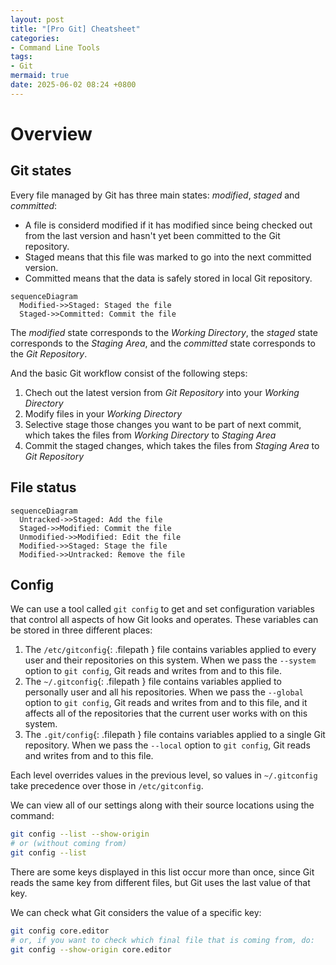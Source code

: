 ```yaml
---
layout: post
title: "[Pro Git] Cheatsheet"
categories:
- Command Line Tools
tags:
- Git
mermaid: true
date: 2025-06-02 08:24 +0800
---
```

# Overview

## Git states

Every file managed by Git has three main states: *modified*, *staged* and *committed*:
- A file is considerd modified if it has modified since being checked out from the last version and hasn't yet been committed to the Git repository.
- Staged means that this file was marked to go into the next committed version.
- Committed means that the data is safely stored in local Git repository.

```mermaid
sequenceDiagram
  Modified->>Staged: Staged the file
  Staged->>Committed: Commit the file
```

The *modified* state corresponds to the *Working Directory*, the *staged* state corresponds to the *Staging Area*, and the *committed* state corresponds to the *Git Repository*.

And the basic Git workflow consist of the following steps:
1. Chech out the latest version from *Git Repository* into your *Working Directory*
2. Modify files in your *Working Directory*
3. Selective stage those changes you want to be part of next commit, which takes the files from *Working Directory* to *Staging Area*
4. Commit the staged changes, which takes the files from *Staging Area* to *Git Repository*

## File status

```mermaid
sequenceDiagram
  Untracked->>Staged: Add the file
  Staged->>Modified: Commit the file
  Unmodified->>Modified: Edit the file
  Modified->>Staged: Stage the file
  Modified->>Untracked: Remove the file
```

## Config

We can use a tool called `git config` to get and set configuration variables that control all aspects of how Git looks and operates. These variables can be stored in three different places:
1. The `/etc/gitconfig`{: .filepath } file contains variables applied to every user and their repositories on this system. When we pass the `--system` option to `git config`, Git reads and writes from and to this file.
2. The `~/.gitconfig`{: .filepath } file contains variables applied to personally user and all his repositories. When we pass the `--global` option to `git config`, Git reads and writes from and to this file, and it affects all of the repositories that the current user works with on this system.
3. The `.git/config`{: .filepath } file contains variables applied to a single Git repository. When we pass the `--local` option to `git config`, Git reads and writes from and to this file.

Each level overrides values in the previous level, so values in `~/.gitconfig` take precedence over those in `/etc/gitconfig`.

We can view all of our settings along with their source locations using the command:

```bash
git config --list --show-origin
# or (without coming from)
git config --list
```

There are some keys displayed in this list occur more than once, since Git reads the same key from different files, but Git uses the last value of that key.

We can check what Git considers the value of a specific key:

```bash
git config core.editor
# or, if you want to check which final file that is coming from, do:
git config --show-origin core.editor
```


